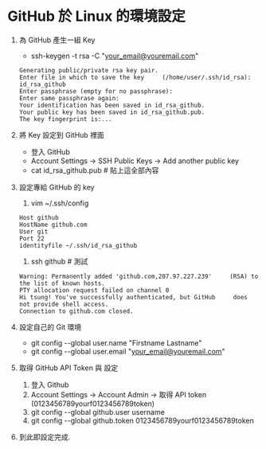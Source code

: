 # GitHub 於 Linux 的環境設定

1. 為 GitHub 產生一組 Key

    + ssh-keygen -t rsa -C "your_email@youremail.com"
    ```
    Generating public/private rsa key pair.
    Enter file in which to save the key     (/home/user/.ssh/id_rsa): id_rsa_github
    Enter passphrase (empty for no passphrase):
    Enter same passphrase again:
    Your identification has been saved in id_rsa_github.
    Your public key has been saved in id_rsa_github.pub.
    The key fingerprint is:...
    ```
1. 將 Key 設定到 GitHub 裡面

    + 登入 GitHub
    + Account Settings -> SSH Public Keys -> Add another public key
    + cat id_rsa_github.pub # 貼上這全部內容

1. 設定專給 GitHub 的 key

    1. vim ~/.ssh/config
    ```
    Host github
    HostName github.com
    User git
    Port 22
    identityfile ~/.ssh/id_rsa_github
    ```
    1. ssh github # 測試
    ```
    Warning: Permanently added 'github.com,207.97.227.239'     (RSA) to the list of known hosts.
    PTY allocation request failed on channel 0
    Hi tsung! You've successfully authenticated, but GitHub     does not provide shell access.
    Connection to github.com closed.
    ```
1. 設定自己的 Git 環境
    + git config --global user.name "Firstname Lastname"
    + git config --global user.email "your_email@youremail.com"

1. 取得 GitHub API Token 與 設定

    1. 登入 Github
    1. Account Settings -> Account Admin -> 取得 API token      (0123456789yourf0123456789token)
    1. git config --global github.user username
    1. git config --global github.token 0123456789yourf0123456789token
1. 到此即設定完成.

